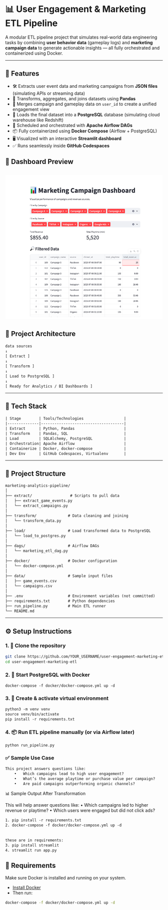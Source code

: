# 📊 User Engagement & Marketing ETL Pipeline

A modular ETL pipeline project that simulates real-world data engineering tasks by combining **user behavior data** (gameplay logs) and **marketing campaign data** to generate actionable insights — all fully orchestrated and containerized using Docker.

---

## 🚀 Features

- 🛠 Extracts user event data and marketing campaigns from **JSON files** (simulating APIs or streaming data)
- 🔄 Transforms, aggregates, and joins datasets using **Pandas**
- 🔗 Merges campaign and gameplay data on `user_id` to create a unified engagement view
- 💾 Loads the final dataset into a **PostgreSQL** database (simulating cloud warehouse like Redshift)
- 📅 Scheduled and orchestrated with **Apache Airflow DAGs**
- 📦 Fully containerized using **Docker Compose** (Airflow + PostgreSQL)
- 🖥 Visualized with an interactive **Streamlit dashboard**
- ✅ Runs seamlessly inside **GitHub Codespaces**


## 📸 Dashboard Preview

![Streamlit Dashboard](https://raw.githubusercontent.com/bashoori/repo/master/marketing-analytics-pipeline/streamlit.png)
---

## 🧠 Project Architecture
```
data sources
↓
[ Extract ]
↓
[ Transform ]
↓
[ Load to PostgreSQL ]
↓
[ Ready for Analytics / BI Dashboards ]
```
---

## 🧱 Tech Stack
```
| Stage        | Tools/Technologies                  |
|--------------|-------------------------------------|
| Extract      | Python, Pandas                      |
| Transform    | Pandas, SQL                         |
| Load         | SQLAlchemy, PostgreSQL              |
| Orchestration| Apache Airflow                      |
| Containerize | Docker, docker-compose              |
| Dev Env      | GitHub Codespaces, Virtualenv       |
```
---

## 📂 Project Structure
```
marketing-analytics-pipeline/
│
├── extract/                 # Scripts to pull data
│   ├── extract_game_events.py
│   └── extract_campaigns.py
│
├── transform/              # Data cleaning and joining
│   └── transform_data.py
│
├── load/                   # Load transformed data to PostgreSQL
│   └── load_to_postgres.py
│
├── dags/                   # Airflow DAGs
│   └── marketing_etl_dag.py
│
├── docker/                 # Docker configuration
│   └── docker-compose.yml
│
├── data/                   # Sample input files
│   ├── game_events.csv
│   └── campaigns.csv
│
├── .env                    # Environment variables (not committed)
├── requirements.txt        # Python dependencies
├── run_pipeline.py         # Main ETL runner
└── README.md
```
---

## ⚙️ Setup Instructions

### 1. 🔧 Clone the repository

```bash
git clone https://github.com/YOUR_USERNAME/user-engagement-marketing-etl.git
cd user-engagement-marketing-etl
```
### 2. 🐳 Start PostgreSQL with Docker
```
docker-compose -f docker/docker-compose.yml up -d
```
### 3. 🐍 Create & activate virtual environment
```
python3 -m venv venv
source venv/bin/activate
pip install -r requirements.txt
```
### 4. 📦 Run ETL pipeline manually (or via Airflow later)
```
python run_pipeline.py
```
### ✅ Sample Use Case
```
This project answers questions like:
	•	Which campaigns lead to high user engagement?
	•	What’s the average playtime or purchase value per campaign?
	•	Are paid campaigns outperforming organic channels?
```

📊 Sample Output After Transformation

This will help answer questions like:
	•	Which campaigns led to higher revenue or playtime?
	•	Which users were engaged but did not click ads?

	
	1. pip install -r requirements.txt
	2. docker-compose -f docker/docker-compose.yml up -d
	

	these are in requirements:
	3. pip install streamlit
	4. streamlit run app.py

## 🔧 Requirements

Make sure Docker is installed and running on your system.

- [Install Docker](https://docs.docker.com/get-docker/)
- Then run:
```bash
docker-compose -f docker/docker-compose.yml up -d


